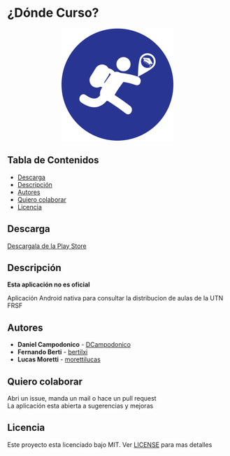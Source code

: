 # ¿Dónde Curso?

<p align="center">
  <img src="app/src/main/ic_launcher_round-web.png" width="256"/>
</p>

## Tabla de Contenidos

- [Descarga](#descarga)
- [Descripción](#descripción)
- [Autores](#autores)
- [Quiero colaborar](#quiero-colaborar)
- [Licencia](#licencia)

## Descarga

[Descargala de la Play Store](https://play.google.com/store/apps/details?id=utnfrsf.dondecurso)

## Descripción

**Esta aplicación no es oficial**

<p>
Aplicación Android nativa para consultar la distribucion de aulas de la UTN FRSF
<br>
</p>

## Autores
* **Daniel Campodonico** - [DCampodonico](https://github.com/DCampodonico)
* **Fernando Berti** - [bertilxi](https://github.com/bertilxi)
* **Lucas Moretti** - [morettilucas](https://github.com/morettilucas)

## Quiero colaborar
<p>
Abri un issue, manda un mail o hace un pull request
<br>
La aplicación esta abierta a sugerencias y mejoras
</p>

## Licencia

Este proyecto esta licenciado bajo MIT. Ver [LICENSE](LICENSE) para mas detalles
